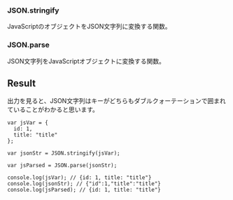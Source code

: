 ### JSON.stringify
JavaScriptのオブジェクトをJSON文字列に変換する関数。 

### JSON.parse
JSON文字列をJavaScriptオブジェクトに変換する関数。

## Result
出力を見ると、JSON文字列はキーがどちらもダブルクォーテーションで囲まれていることがわかると思います。
```
var jsVar = {
  id: 1,
  title: "title"
};

var jsonStr = JSON.stringify(jsVar);

var jsParsed = JSON.parse(jsonStr);

console.log(jsVar); // {id: 1, title: "title"}
console.log(jsonStr); // {"id":1,"title":"title"}
console.log(jsParsed); // {id: 1, title: "title"}
```
